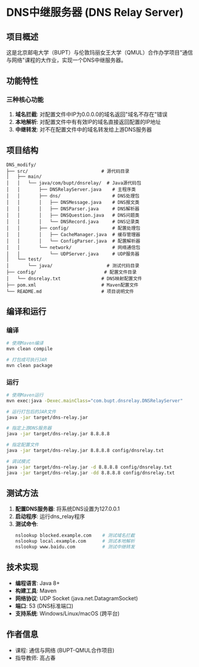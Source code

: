 # DNS中继服务器 (DNS Relay Server)

## 项目概述

这是北京邮电大学（BUPT）与伦敦玛丽女王大学（QMUL）合作办学项目"通信与网络"课程的大作业，实现一个DNS中继服务器。

## 功能特性

### 三种核心功能
1. **域名拦截**: 对配置文件中IP为0.0.0.0的域名返回"域名不存在"错误
2. **本地解析**: 对配置文件中有有效IP的域名直接返回配置的IP地址
3. **中继转发**: 对不在配置文件中的域名转发给上游DNS服务器

## 项目结构

```
DNS_modify/
├── src/                           # 源代码目录
│   ├── main/
│   │   └── java/com/bupt/dnsrelay/  # Java源代码包
│   │       ├── DNSRelayServer.java    # 主程序类
│   │       ├── dns/                   # DNS处理包
│   │       │   ├── DNSMessage.java    # DNS报文类
│   │       │   ├── DNSParser.java     # DNS解析器
│   │       │   ├── DNSQuestion.java   # DNS问题类
│   │       │   └── DNSRecord.java     # DNS记录类
│   │       ├── config/                # 配置处理包
│   │       │   ├── CacheManager.java  # 缓存管理器
│   │       │   └── ConfigParser.java  # 配置解析器
│   │       └── network/               # 网络通信包
│   │           └── UDPServer.java     # UDP服务器
│   └── test/
│       └── java/                    # 测试代码目录
├── config/                         # 配置文件目录
│   └── dnsrelay.txt               # DNS映射配置文件
├── pom.xml                        # Maven配置文件
└── README.md                      # 项目说明文件
```

## 编译和运行

### 编译
```bash
# 使用Maven编译
mvn clean compile

# 打包成可执行JAR
mvn clean package
```

### 运行
```bash
# 使用Maven运行
mvn exec:java -Dexec.mainClass="com.bupt.dnsrelay.DNSRelayServer"

# 运行打包后的JAR文件
java -jar target/dns-relay.jar

# 指定上游DNS服务器
java -jar target/dns-relay.jar 8.8.8.8

# 指定配置文件
java -jar target/dns-relay.jar 8.8.8.8 config/dnsrelay.txt

# 调试模式
java -jar target/dns-relay.jar -d 8.8.8.8 config/dnsrelay.txt
java -jar target/dns-relay.jar -dd 8.8.8.8 config/dnsrelay.txt
```

## 测试方法

1. **配置DNS服务器**: 将系统DNS设置为127.0.0.1
2. **启动程序**: 运行dns_relay程序
3. **测试命令**:
   ```bash
   nslookup blocked.example.com    # 测试域名拦截
   nslookup local.example.com      # 测试本地解析
   nslookup www.baidu.com          # 测试中继转发
   ```

## 技术实现

- **编程语言**: Java 8+
- **构建工具**: Maven
- **网络协议**: UDP Socket (java.net.DatagramSocket)
- **端口**: 53 (DNS标准端口)
- **支持系统**: Windows/Linux/macOS (跨平台)

## 作者信息

- 课程: 通信与网络 (BUPT-QMUL合作项目)
- 指导教师: 高占春